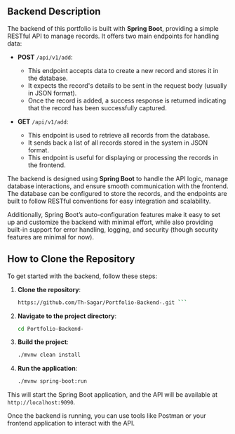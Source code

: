 ## Backend Description

The backend of this portfolio is built with **Spring Boot**, providing a simple RESTful API to manage records. It offers two main endpoints for handling data:

- **POST** `/api/v1/add`:
    - This endpoint accepts data to create a new record and stores it in the database.
    - It expects the record's details to be sent in the request body (usually in JSON format).
    - Once the record is added, a success response is returned indicating that the record has been successfully captured.

- **GET** `/api/v1/add`:
    - This endpoint is used to retrieve all records from the database.
    - It sends back a list of all records stored in the system in JSON format.
    - This endpoint is useful for displaying or processing the records in the frontend.

The backend is designed using **Spring Boot** to handle the API logic, manage database interactions, and ensure smooth communication with the frontend. The database can be configured to store the records, and the endpoints are built to follow RESTful conventions for easy integration and scalability.

Additionally, Spring Boot’s auto-configuration features make it easy to set up and customize the backend with minimal effort, while also providing built-in support for error handling, logging, and security (though security features are minimal for now).

## How to Clone the Repository

To get started with the backend, follow these steps:

1. **Clone the repository**:
    ```bash
    https://github.com/Th-Sagar/Portfolio-Backend-.git ```

2. **Navigate to the project directory**:
    ```bash
    cd Portfolio-Backend-
    ```

3. **Build the project**:
    ```bash
    ./mvnw clean install
    ```

4. **Run the application**:
    ```bash
    ./mvnw spring-boot:run
    ```

This will start the Spring Boot application, and the API will be available at `http://localhost:9090`.

Once the backend is running, you can use tools like Postman or your frontend application to interact with the API.
